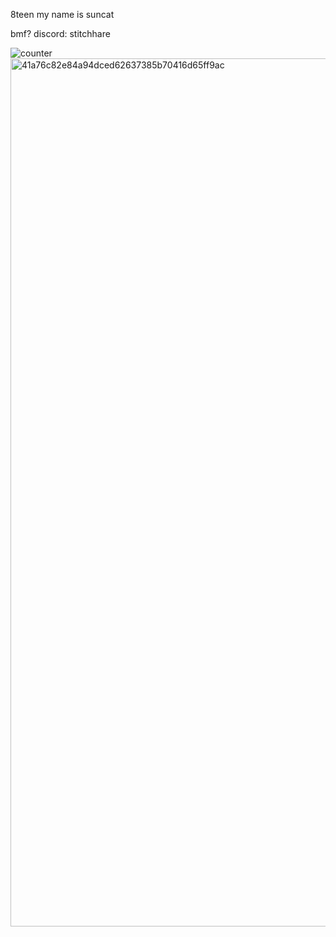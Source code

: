 8teen
my name is suncat

bmf? discord: stitchhare

![counter](https://komarev.com/ghpvc/?username=KYABAHO&label=HOW+MANY+ANGELS+VIEWED_MY+PAGE)
<img width="1610" height="1389" alt="41a76c82e84a94dced62637385b70416d65ff9ac" src="https://github.com/user-attachments/assets/cf311d3d-e1e3-4203-98a7-091c8129c307" />


